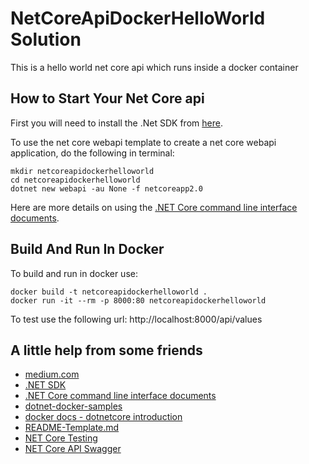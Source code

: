 # NetCoreApiDockerHelloWorld Solution
This is a hello world net core api which runs inside a docker container

## How to Start Your Net Core api

First you will need to install the .Net SDK from [here](https://www.microsoft.com/net/learn/get-started/macos#macosx).

To use the net core webapi template to create a net core webapi application, do the following in terminal:
```console
mkdir netcoreapidockerhelloworld
cd netcoreapidockerhelloworld
dotnet new webapi -au None -f netcoreapp2.0
```
Here are more details on using the [.NET Core command line interface documents](https://docs.microsoft.com/en-us/dotnet/core/tools/?tabs=netcore2x).

## Build And Run In Docker
To build and run in docker use:

```console
docker build -t netcoreapidockerhelloworld .
docker run -it --rm -p 8000:80 netcoreapidockerhelloworld
```

To test use the following url: http://localhost:8000/api/values

## A little help from some friends
* [medium.com](https://medium.com/trafi-tech-beat/running-net-core-on-docker-c438889eb5a)
* [.NET SDK](https://www.microsoft.com/net/learn/get-started/macos#macosx)
* [.NET Core command line interface documents](https://docs.microsoft.com/en-us/dotnet/core/tools/?tabs=netcore2x)
* [dotnet-docker-samples](https://github.com/dotnet/dotnet-docker-samples/tree/master/aspnetapp)
* [docker docs - dotnetcore introduction](https://docs.docker.com/engine/examples/dotnetcore/#introduction)
* [README-Template.md](https://gist.github.com/PurpleBooth/109311bb0361f32d87a2)
* [NET Core Testing](https://docs.microsoft.com/en-us/aspnet/core/testing/integration-testing)
* [NET Core API Swagger](https://docs.microsoft.com/en-us/aspnet/core/tutorials/web-api-help-pages-using-swagger?tabs=visual-studio-code%2Cvisual-studio#tabpanel_9fKY8SstIr_visual-studio-code)